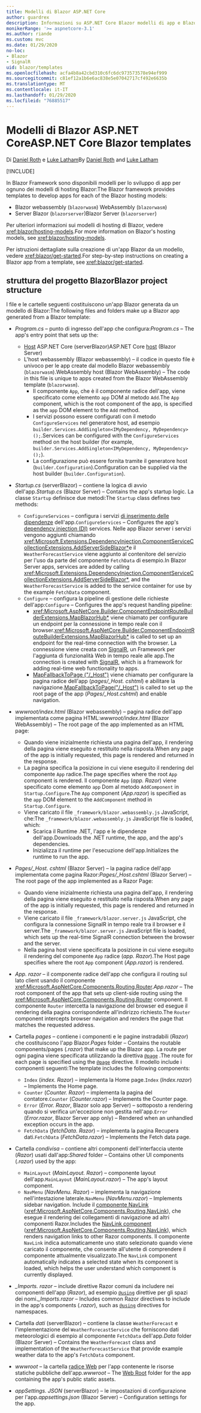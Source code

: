 ```yaml
---
title: Modelli di Blazor ASP.NET Core
author: guardrex
description: Informazioni su ASP.NET Core Blazor modelli di app e Blazor struttura del progetto.
monikerRange: '>= aspnetcore-3.1'
ms.author: riande
ms.custom: mvc
ms.date: 01/29/2020
no-loc:
- Blazor
- SignalR
uid: blazor/templates
ms.openlocfilehash: acfa4b8a42cbd310c6fc6dc973573578e94ef999
ms.sourcegitcommit: c81ef12a1b6e6ac838e5e07042717cf492e6635b
ms.translationtype: MT
ms.contentlocale: it-IT
ms.lasthandoff: 01/29/2020
ms.locfileid: "76885517"
---
```

# <a name="aspnet-core-opno-locblazor-templates"></a><span data-ttu-id="87287-103">Modelli di Blazor ASP.NET Core</span><span class="sxs-lookup"><span data-stu-id="87287-103">ASP.NET Core Blazor templates</span></span>

<span data-ttu-id="87287-104">Di [Daniel Roth](https://github.com/danroth27) e [Luke Latham](https://github.com/guardrex)</span><span class="sxs-lookup"><span data-stu-id="87287-104">By [Daniel Roth](https://github.com/danroth27) and [Luke Latham](https://github.com/guardrex)</span></span>

[!INCLUDE[](~/includes/blazorwasm-preview-notice.md)]

<span data-ttu-id="87287-105">In Blazor Framework sono disponibili modelli per lo sviluppo di app per ognuno dei modelli di hosting Blazor:</span><span class="sxs-lookup"><span data-stu-id="87287-105">The Blazor framework provides templates to develop apps for each of the Blazor hosting models:</span></span>

* Blazor<span data-ttu-id="87287-106"> webassembly (`blazorwasm`)</span><span class="sxs-lookup"><span data-stu-id="87287-106"> WebAssembly (`blazorwasm`)</span></span>
* <span data-ttu-id="87287-107">Server Blazor (`blazorserver`)</span><span class="sxs-lookup"><span data-stu-id="87287-107">Blazor Server (`blazorserver`)</span></span>

<span data-ttu-id="87287-108">Per ulteriori informazioni sui modelli di hosting di Blazor, vedere <xref:blazor/hosting-models>.</span><span class="sxs-lookup"><span data-stu-id="87287-108">For more information on Blazor's hosting models, see <xref:blazor/hosting-models>.</span></span>

<span data-ttu-id="87287-109">Per istruzioni dettagliate sulla creazione di un'app Blazor da un modello, vedere <xref:blazor/get-started>.</span><span class="sxs-lookup"><span data-stu-id="87287-109">For step-by-step instructions on creating a Blazor app from a template, see <xref:blazor/get-started>.</span></span>

## <a name="opno-locblazor-project-structure"></a><span data-ttu-id="87287-110">struttura del progetto Blazor</span><span class="sxs-lookup"><span data-stu-id="87287-110">Blazor project structure</span></span>

<span data-ttu-id="87287-111">I file e le cartelle seguenti costituiscono un'app Blazor generata da un modello di Blazor:</span><span class="sxs-lookup"><span data-stu-id="87287-111">The following files and folders make up a Blazor app generated from a Blazor template:</span></span>

* <span data-ttu-id="87287-112">*Program.cs* &ndash; punto di ingresso dell'app che configura:</span><span class="sxs-lookup"><span data-stu-id="87287-112">*Program.cs* &ndash; The app's entry point that sets up the:</span></span>

  * <span data-ttu-id="87287-113">[Host](xref:fundamentals/host/generic-host) ASP.NET Core (serverBlazor)</span><span class="sxs-lookup"><span data-stu-id="87287-113">ASP.NET Core [host](xref:fundamentals/host/generic-host) (Blazor Server)</span></span>
  * <span data-ttu-id="87287-114">L'host webassembly (Blazor webassembly) &ndash; il codice in questo file è univoco per le app create dal modello Blazor webassembly (`blazorwasm`).</span><span class="sxs-lookup"><span data-stu-id="87287-114">WebAssembly host (Blazor WebAssembly) &ndash; The code in this file is unique to apps created from the Blazor WebAssembly template (`blazorwasm`).</span></span>
    * <span data-ttu-id="87287-115">Il componente `App`, che è il componente radice dell'app, viene specificato come elemento `app` DOM al metodo `Add`.</span><span class="sxs-lookup"><span data-stu-id="87287-115">The `App` component, which is the root component of the app, is specified as the `app` DOM element to the `Add` method.</span></span>
    * <span data-ttu-id="87287-116">I servizi possono essere configurati con il metodo `ConfigureServices` nel generatore host, ad esempio `builder.Services.AddSingleton<IMyDependency, MyDependency>();`.</span><span class="sxs-lookup"><span data-stu-id="87287-116">Services can be configured with the `ConfigureServices` method on the host builder (for example, `builder.Services.AddSingleton<IMyDependency, MyDependency>();`).</span></span>
    * <span data-ttu-id="87287-117">La configurazione può essere fornita tramite il generatore host (`builder.Configuration`).</span><span class="sxs-lookup"><span data-stu-id="87287-117">Configuration can be supplied via the host builder (`builder.Configuration`).</span></span>

* <span data-ttu-id="87287-118">*Startup.cs* (serverBlazor) &ndash; contiene la logica di avvio dell'app.</span><span class="sxs-lookup"><span data-stu-id="87287-118">*Startup.cs* (Blazor Server) &ndash; Contains the app's startup logic.</span></span> <span data-ttu-id="87287-119">La classe `Startup` definisce due metodi:</span><span class="sxs-lookup"><span data-stu-id="87287-119">The `Startup` class defines two methods:</span></span>

  * <span data-ttu-id="87287-120">`ConfigureServices` &ndash; configura i servizi [di inserimento delle dipendenze](xref:fundamentals/dependency-injection) dell'app.</span><span class="sxs-lookup"><span data-stu-id="87287-120">`ConfigureServices` &ndash; Configures the app's [dependency injection (DI)](xref:fundamentals/dependency-injection) services.</span></span> <span data-ttu-id="87287-121">Nelle app Blazor server i servizi vengono aggiunti chiamando <xref:Microsoft.Extensions.DependencyInjection.ComponentServiceCollectionExtensions.AddServerSideBlazor*>e il `WeatherForecastService` viene aggiunto al contenitore del servizio per l'uso da parte del componente `FetchData` di esempio.</span><span class="sxs-lookup"><span data-stu-id="87287-121">In Blazor Server apps, services are added by calling <xref:Microsoft.Extensions.DependencyInjection.ComponentServiceCollectionExtensions.AddServerSideBlazor*>, and the `WeatherForecastService` is added to the service container for use by the example `FetchData` component.</span></span>
  * <span data-ttu-id="87287-122">`Configure` &ndash; configura la pipeline di gestione delle richieste dell'app:</span><span class="sxs-lookup"><span data-stu-id="87287-122">`Configure` &ndash; Configures the app's request handling pipeline:</span></span>
    * <span data-ttu-id="87287-123"><xref:Microsoft.AspNetCore.Builder.ComponentEndpointRouteBuilderExtensions.MapBlazorHub*> viene chiamato per configurare un endpoint per la connessione in tempo reale con il browser.</span><span class="sxs-lookup"><span data-stu-id="87287-123"><xref:Microsoft.AspNetCore.Builder.ComponentEndpointRouteBuilderExtensions.MapBlazorHub*> is called to set up an endpoint for the real-time connection with the browser.</span></span> <span data-ttu-id="87287-124">La connessione viene creata con [SignalR](xref:signalr/introduction), un Framework per l'aggiunta di funzionalità Web in tempo reale alle app.</span><span class="sxs-lookup"><span data-stu-id="87287-124">The connection is created with [SignalR](xref:signalr/introduction), which is a framework for adding real-time web functionality to apps.</span></span>
    * <span data-ttu-id="87287-125">[MapFallbackToPage ("/_Host")](xref:Microsoft.AspNetCore.Builder.RazorPagesEndpointRouteBuilderExtensions.MapFallbackToPage*) viene chiamato per configurare la pagina radice dell'app (*pages/_Host. cshtml*) e abilitare la navigazione.</span><span class="sxs-lookup"><span data-stu-id="87287-125">[MapFallbackToPage("/_Host")](xref:Microsoft.AspNetCore.Builder.RazorPagesEndpointRouteBuilderExtensions.MapFallbackToPage*) is called to set up the root page of the app (*Pages/_Host.cshtml*) and enable navigation.</span></span>

* <span data-ttu-id="87287-126">*wwwroot/index.html* (Blazor webassembly) &ndash; pagina radice dell'app implementata come pagina HTML:</span><span class="sxs-lookup"><span data-stu-id="87287-126">*wwwroot/index.html* (Blazor WebAssembly) &ndash; The root page of the app implemented as an HTML page:</span></span>
  * <span data-ttu-id="87287-127">Quando viene inizialmente richiesta una pagina dell'app, il rendering della pagina viene eseguito e restituito nella risposta.</span><span class="sxs-lookup"><span data-stu-id="87287-127">When any page of the app is initially requested, this page is rendered and returned in the response.</span></span>
  * <span data-ttu-id="87287-128">La pagina specifica la posizione in cui viene eseguito il rendering del componente `App` radice.</span><span class="sxs-lookup"><span data-stu-id="87287-128">The page specifies where the root `App` component is rendered.</span></span> <span data-ttu-id="87287-129">Il componente `App` (*app. Razor*) viene specificato come elemento `app` Dom al metodo `AddComponent` in `Startup.Configure`.</span><span class="sxs-lookup"><span data-stu-id="87287-129">The `App` component (*App.razor*) is specified as the `app` DOM element to the `AddComponent` method in `Startup.Configure`.</span></span>
  * <span data-ttu-id="87287-130">Viene caricato il file `_framework/blazor.webassembly.js` JavaScript, che:</span><span class="sxs-lookup"><span data-stu-id="87287-130">The `_framework/blazor.webassembly.js` JavaScript file is loaded, which:</span></span>
    * <span data-ttu-id="87287-131">Scarica il Runtime .NET, l'app e le dipendenze dell'app.</span><span class="sxs-lookup"><span data-stu-id="87287-131">Downloads the .NET runtime, the app, and the app's dependencies.</span></span>
    * <span data-ttu-id="87287-132">Inizializza il runtime per l'esecuzione dell'app.</span><span class="sxs-lookup"><span data-stu-id="87287-132">Initializes the runtime to run the app.</span></span>

* <span data-ttu-id="87287-133">*Pages/_Host. cshtml* (Blazor Server) &ndash; la pagina radice dell'app implementata come pagina Razor:</span><span class="sxs-lookup"><span data-stu-id="87287-133">*Pages/_Host.cshtml* (Blazor Server) &ndash; The root page of the app implemented as a Razor Page:</span></span>
  * <span data-ttu-id="87287-134">Quando viene inizialmente richiesta una pagina dell'app, il rendering della pagina viene eseguito e restituito nella risposta.</span><span class="sxs-lookup"><span data-stu-id="87287-134">When any page of the app is initially requested, this page is rendered and returned in the response.</span></span>
  * <span data-ttu-id="87287-135">Viene caricato il file `_framework/blazor.server.js` JavaScript, che configura la connessione SignalR in tempo reale tra il browser e il server.</span><span class="sxs-lookup"><span data-stu-id="87287-135">The `_framework/blazor.server.js` JavaScript file is loaded, which sets up the real-time SignalR connection between the browser and the server.</span></span>
  * <span data-ttu-id="87287-136">Nella pagina host viene specificata la posizione in cui viene eseguito il rendering del componente `App` radice (*app. Razor*).</span><span class="sxs-lookup"><span data-stu-id="87287-136">The Host page specifies where the root `App` component (*App.razor*) is rendered.</span></span>

* <span data-ttu-id="87287-137">*App. razor* &ndash; il componente radice dell'app che configura il routing sul lato client usando il componente <xref:Microsoft.AspNetCore.Components.Routing.Router>.</span><span class="sxs-lookup"><span data-stu-id="87287-137">*App.razor* &ndash; The root component of the app that sets up client-side routing using the <xref:Microsoft.AspNetCore.Components.Routing.Router> component.</span></span> <span data-ttu-id="87287-138">Il componente `Router` intercetta la navigazione del browser ed esegue il rendering della pagina corrispondente all'indirizzo richiesto.</span><span class="sxs-lookup"><span data-stu-id="87287-138">The `Router` component intercepts browser navigation and renders the page that matches the requested address.</span></span>

* <span data-ttu-id="87287-139">Cartella *pages* &ndash; contiene i componenti e le pagine instradabili (*Razor*) che costituiscono l'app Blazor.</span><span class="sxs-lookup"><span data-stu-id="87287-139">*Pages* folder &ndash; Contains the routable components/pages (*.razor*) that make up the Blazor app.</span></span> <span data-ttu-id="87287-140">La route per ogni pagina viene specificata utilizzando la direttiva [`@page`](xref:mvc/views/razor#page) .</span><span class="sxs-lookup"><span data-stu-id="87287-140">The route for each page is specified using the [`@page`](xref:mvc/views/razor#page) directive.</span></span> <span data-ttu-id="87287-141">Il modello include i componenti seguenti:</span><span class="sxs-lookup"><span data-stu-id="87287-141">The template includes the following components:</span></span>
  * <span data-ttu-id="87287-142">`Index` (*index. Razor*) &ndash; implementa la Home page.</span><span class="sxs-lookup"><span data-stu-id="87287-142">`Index` (*Index.razor*) &ndash; Implements the Home page.</span></span>
  * <span data-ttu-id="87287-143">`Counter` (*Counter. Razor*) &ndash; implementa la pagina del contatore.</span><span class="sxs-lookup"><span data-stu-id="87287-143">`Counter` (*Counter.razor*) &ndash; Implements the Counter page.</span></span>
  * <span data-ttu-id="87287-144">`Error` (*Error. Razor*, Blazor solo app Server) &ndash; sottoposto a rendering quando si verifica un'eccezione non gestita nell'app.</span><span class="sxs-lookup"><span data-stu-id="87287-144">`Error` (*Error.razor*, Blazor Server app only) &ndash; Rendered when an unhandled exception occurs in the app.</span></span>
  * <span data-ttu-id="87287-145">`FetchData` (*fetchData. Razor*) &ndash; implementa la pagina Recupera dati.</span><span class="sxs-lookup"><span data-stu-id="87287-145">`FetchData` (*FetchData.razor*) &ndash; Implements the Fetch data page.</span></span>

* <span data-ttu-id="87287-146">Cartella *condivisa* &ndash; contiene altri componenti dell'interfaccia utente (*Razor*) usati dall'app:</span><span class="sxs-lookup"><span data-stu-id="87287-146">*Shared* folder &ndash; Contains other UI components (*.razor*) used by the app:</span></span>
  * <span data-ttu-id="87287-147">`MainLayout` (*MainLayout. Razor*) &ndash; componente layout dell'app.</span><span class="sxs-lookup"><span data-stu-id="87287-147">`MainLayout` (*MainLayout.razor*) &ndash; The app's layout component.</span></span>
  * <span data-ttu-id="87287-148">`NavMenu` (*NavMenu. Razor*) &ndash; implementa la navigazione nell'intestazione laterale.</span><span class="sxs-lookup"><span data-stu-id="87287-148">`NavMenu` (*NavMenu.razor*) &ndash; Implements sidebar navigation.</span></span> <span data-ttu-id="87287-149">Include il [componente NavLink](xref:blazor/routing#navlink-component) (<xref:Microsoft.AspNetCore.Components.Routing.NavLink>), che esegue il rendering dei collegamenti di navigazione ad altri componenti Razor.</span><span class="sxs-lookup"><span data-stu-id="87287-149">Includes the [NavLink component](xref:blazor/routing#navlink-component) (<xref:Microsoft.AspNetCore.Components.Routing.NavLink>), which renders navigation links to other Razor components.</span></span> <span data-ttu-id="87287-150">Il componente `NavLink` indica automaticamente uno stato selezionato quando viene caricato il componente, che consente all'utente di comprendere il componente attualmente visualizzato.</span><span class="sxs-lookup"><span data-stu-id="87287-150">The `NavLink` component automatically indicates a selected state when its component is loaded, which helps the user understand which component is currently displayed.</span></span>

* <span data-ttu-id="87287-151">*_Imports. razor* &ndash; include direttive Razor comuni da includere nei componenti dell'app (*Razor*), ad esempio [`@using`](xref:mvc/views/razor#using) direttive per gli spazi dei nomi.</span><span class="sxs-lookup"><span data-stu-id="87287-151">*_Imports.razor* &ndash; Includes common Razor directives to include in the app's components (*.razor*), such as [`@using`](xref:mvc/views/razor#using) directives for namespaces.</span></span>

* <span data-ttu-id="87287-152">Cartella *dati* (serverBlazor) &ndash; contiene la classe `WeatherForecast` e l'implementazione del `WeatherForecastService` che forniscono dati meteorologici di esempio al componente `FetchData` dell'app.</span><span class="sxs-lookup"><span data-stu-id="87287-152">*Data* folder (Blazor Server) &ndash; Contains the `WeatherForecast` class and implementation of the `WeatherForecastService` that provide example weather data to the app's `FetchData` component.</span></span>

* <span data-ttu-id="87287-153">*wwwroot* &ndash; la cartella [radice Web](xref:fundamentals/index#web-root) per l'app contenente le risorse statiche pubbliche dell'app.</span><span class="sxs-lookup"><span data-stu-id="87287-153">*wwwroot* &ndash; The [Web Root](xref:fundamentals/index#web-root) folder for the app containing the app's public static assets.</span></span>

* <span data-ttu-id="87287-154">*appSettings. JSON* (serverBlazor) &ndash; le impostazioni di configurazione per l'app.</span><span class="sxs-lookup"><span data-stu-id="87287-154">*appsettings.json* (Blazor Server) &ndash; Configuration settings for the app.</span></span>
